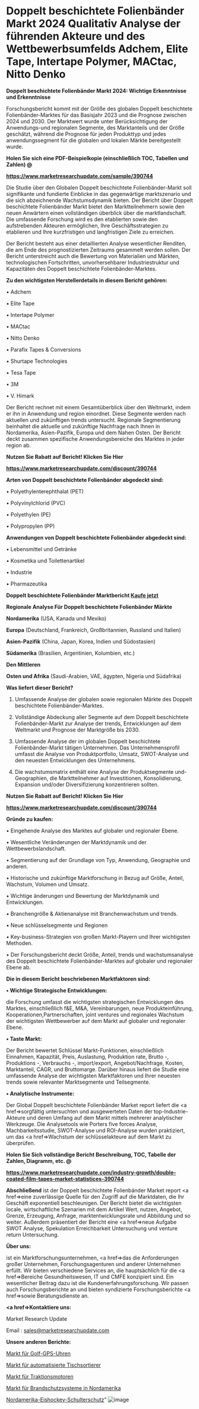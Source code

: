 # Doppelt beschichtete Folienbänder Markt 2024 Qualitativ Analyse der führenden Akteure und des Wettbewerbsumfelds Adchem, Elite Tape, Intertape Polymer, MACtac, Nitto Denko

<strong>Doppelt beschichtete Folienbänder Markt 2024: Wichtige Erkenntnisse und Erkenntnisse</strong>

Forschungsbericht kommt mit der Größe des globalen Doppelt beschichtete Folienbänder-Marktes für das Basisjahr 2023 und die Prognose zwischen 2024 und 2030. Der Marktwert wurde unter Berücksichtigung der Anwendungs-und regionalen Segmente, des Marktanteils und der Größe geschätzt, während die Prognose für jeden Produkttyp und jedes anwendungssegment für die globalen und lokalen Märkte bereitgestellt wurde.



<strong>Holen Sie sich eine PDF-Beispielkopie (einschließlich TOC, Tabellen und Zahlen) @
</strong>

<strong><a href=https://www.marketresearchupdate.com/sample/390744>

<strong>https://www.marketresearchupdate.com/sample/390744</u></font></a></strong></strong>

Die Studie über den Globalen Doppelt beschichtete Folienbänder-Markt soll signifikante und fundierte Einblicke in das gegenwärtige marktszenario und die sich abzeichnende Wachstumsdynamik bieten. Der Bericht über Doppelt beschichtete Folienbänder Markt bietet den Marktteilnehmern sowie den neuen Anwärtern einen vollständigen überblick über die marktlandschaft. Die umfassende Forschung wird es den etablierten sowie den aufstrebenden Akteuren ermöglichen, Ihre Geschäftsstrategien zu etablieren und Ihre kurzfristigen und langfristigen Ziele zu erreichen.

Der Bericht besteht aus einer detaillierten Analyse wesentlicher Renditen, die am Ende des prognostizierten Zeitraums gesammelt werden sollen. Der Bericht unterstreicht auch die Bewertung von Materialien und Märkten, technologischen Fortschritten, unvorhersehbarer Industriestruktur und Kapazitäten des Doppelt beschichtete Folienbänder-Marktes.



<strong>Zu den wichtigsten Herstellerdetails in diesem Bericht gehören:</strong>

• Adchem

• Elite Tape

• Intertape Polymer

• MACtac

• Nitto Denko

• Parafix Tapes & Conversions

• Shurtape Technologies

• Tesa Tape

• 3M

• V. Himark

Der Bericht rechnet mit einem Gesamtüberblick über den Weltmarkt, indem er ihn in Anwendung und region einordnet. Diese Segmente werden nach aktuellen und zukünftigen trends untersucht. Regionale Segmentierung beinhaltet die aktuelle und zukünftige Nachfrage nach Ihnen in Nordamerika, Asien-Pazifik, Europa und dem Nahen Osten. Der Bericht deckt zusammen spezifische Anwendungsbereiche des Marktes in jeder region ab.



<strong>Nutzen Sie Rabatt auf Bericht! Klicken Sie Hier
</strong>

<strong><a href=https://www.marketresearchupdate.com/discount/390744>https://www.marketresearchupdate.com/discount/390744</b></u></font></strong></a>



<strong>Arten von Doppelt beschichtete Folienbänder abgedeckt sind:</strong>

• Polyethylenterephthalat (PET)

• Polyvinylchlorid (PVC)

• Polyethylen (PE)

• Polypropylen (PP)



<strong>Anwendungen von Doppelt beschichtete Folienbänder abgedeckt sind:</strong>

• Lebensmittel und Getränke

• Kosmetika und Toilettenartikel

• Industrie

• Pharmazeutika



<strong>Doppelt beschichtete Folienbänder Marktbericht <a href=https://www.marketresearchupdate.com/buynow/390744>Kaufe jetzt</a></strong>



<strong>Regionale Analyse Für Doppelt beschichtete Folienbänder Märkte</strong>



<strong>Nordamerika</strong> (USA, Kanada und Mexiko)



<strong>Europa</strong> (Deutschland, Frankreich, Großbritannien, Russland und Italien)



<strong>Asien-Pazifik</strong> (China, Japan, Korea, Indien und Südostasien)



<strong>Südamerika</strong> (Brasilien, Argentinien, Kolumbien, etc.)



<strong>Den Mittleren</strong> 

<strong>Osten und Afrika</strong> (Saudi-Arabien, VAE, ägypten, Nigeria und Südafrika)



<strong>Was liefert dieser Bericht?</strong>

1. Umfassende Analyse der globalen sowie regionalen Märkte des Doppelt beschichtete Folienbänder-Marktes.

2. Vollständige Abdeckung aller Segmente auf dem Doppelt beschichtete Folienbänder-Markt zur Analyse der trends, Entwicklungen auf dem Weltmarkt und Prognose der Marktgröße bis 2030.

3. Umfassende Analyse der im globalen Doppelt beschichtete Folienbänder-Markt tätigen Unternehmen. Das Unternehmensprofil umfasst die Analyse von Produktportfolio, Umsatz, SWOT-Analyse und den neuesten Entwicklungen des Unternehmens.

4. Die wachstumsmatrix enthält eine Analyse der Produktsegmente und-Geographien, die Marktteilnehmer auf Investitionen, Konsolidierung, Expansion und/oder Diversifizierung konzentrieren sollten.



<strong>Nutzen Sie Rabatt auf Bericht! Klicken Sie Hier
</strong>

<strong><a href=https://www.marketresearchupdate.com/discount/390744>https://www.marketresearchupdate.com/discount/390744</b></u></font></strong></a>



<strong>Gründe zu kaufen:</strong>

• Eingehende Analyse des Marktes auf globaler und regionaler Ebene.

• Wesentliche Veränderungen der Marktdynamik und der Wettbewerbslandschaft.

• Segmentierung auf der Grundlage von Typ, Anwendung, Geographie und anderen.

• Historische und zukünftige Marktforschung in Bezug auf Größe, Anteil, Wachstum, Volumen und Umsatz.

• Wichtige änderungen und Bewertung der Marktdynamik und Entwicklungen.

• Branchengröße &amp; Aktienanalyse mit Branchenwachstum und trends.

• Neue schlüsselsegmente und Regionen

• Key-business-Strategien von großen Markt-Playern und Ihrer wichtigsten Methoden.

• Der Forschungsbericht deckt Größe, Anteil, trends und wachstumsanalyse des Doppelt beschichtete Folienbänder-Marktes auf globaler und regionaler Ebene ab.



<strong>Die in diesem Bericht beschriebenen Marktfaktoren sind:</strong>



<strong>• Wichtige Strategische Entwicklungen:</strong>

die Forschung umfasst die wichtigsten strategischen Entwicklungen des Marktes, einschließlich f&amp;E, M&amp;A, Vereinbarungen, neue Produkteinführung, Kooperationen,Partnerschaften, joint ventures und regionales Wachstum der wichtigsten Wettbewerber auf dem Markt auf globaler und regionaler Ebene.



<strong>• Taste Markt:</strong>

Der Bericht bewertet Schlüssel Markt-Funktionen, einschließlich Einnahmen, Kapazität, Preis, Auslastung, Produktion rate, Brutto -, Produktions -, Verbrauchs -, import/export, Angebot/Nachfrage, Kosten, Marktanteil, CAGR, und Bruttomarge. Darüber hinaus liefert die Studie eine umfassende Analyse der wichtigsten Marktfaktoren und Ihrer neuesten trends sowie relevanter Marktsegmente und Teilsegmente.



<strong>• Analytische Instrumente:</strong>

Der Global Doppelt beschichtete Folienbänder Market report liefert die <a href=>sorgf</a>ältig untersuchten und ausgewerteten Daten der top-Industrie-Akteure und deren Umfang auf dem Markt mittels mehrerer analytischer Werkzeuge. Die Analysetools wie Porters five forces Analyse, Machbarkeitsstudie, SWOT-Analyse und ROI-Analyse wurden praktiziert, um das <a href=>Wachstum</a> der schlüsselakteure auf dem Markt zu überprüfen.



<strong>Holen Sie Sich vollständige Bericht Beschreibung, TOC, Tabelle der Zahlen, Diagramm, etc. @ </strong>

<strong><a href=https://www.marketresearchupdate.com/industry-growth/double-coated-film-tapes-market-statistices-390744>https://www.marketresearchupdate.com/industry-growth/double-coated-film-tapes-market-statistices-390744</a></font></strong>



<strong>Abschließend</strong> ist der Doppelt beschichtete Folienbänder Market report <a href=>eine</a> zuverlässige Quelle für den Zugriff auf die Marktdaten, die Ihr Geschäft exponentiell beschleunigen. Der Bericht bietet die wichtigsten locale, wirtschaftliche Szenarien mit dem Artikel Wert, nutzen, Angebot, Grenze, Erzeugung, Anfrage, marktentwicklungsrate und Abbildung und so weiter. Außerdem präsentiert der Bericht eine <a href=>neue</a> Aufgabe SWOT Analyse, Spekulation Erreichbarkeit Untersuchung und venture return Untersuchung.



<strong>Über uns:</strong>

 ist ein Marktforschungsunternehmen, <a href=>das</a> die Anforderungen großer Unternehmen, Forschungsagenturen und anderer Unternehmen erfüllt. Wir bieten verschiedene Services an, die hauptsächlich für die <a href=>Bereiche</a> Gesundheitswesen, IT und CMFE konzipiert sind. Ein wesentlicher Beitrag dazu ist die Kundenerfahrungsforschung. Wir passen auch Forschungsberichte an und bieten syndizierte Forschungsberichte <a href=>sowie</a> Beratungsdienste an.



<strong><a href=>Kontaktiere uns:</a></strong>

Market Research Update

Email : sales@marketresearchupdate.com



<strong>Unsere anderen Berichte:</strong>

<a href=https://www.linkedin.com/pulse/golf-gps-watch-market-2023-latest-trending-industry>Markt für Golf-GPS-Uhren</a>

<a href=https://www.linkedin.com/pulse/benchtop-automated-cell-sorter-market-size-set>Markt für automatisierte Tischsortierer</a>

<a href=https://www.linkedin.com/pulse/traction-motor-market-size-share-outlook-growth-prospects>Markt für Traktionsmotoren</a>

<a href=https://www.linkedin.com/pulse/north-america-fire-protection-systems-market>Markt für Brandschutzsysteme in Nordamerika</a>

<a href=https://www.linkedin.com/pulse/north-america-ice-hockey-shoulder-protector>Nordamerika-Eishockey-Schulterschutz</a>"
![image](https://github.com/Gayatrikarjule/Market-Analysis-361/assets/97346546/2a13ddc7-0716-4995-aaac-acdbfb1ce21b)
